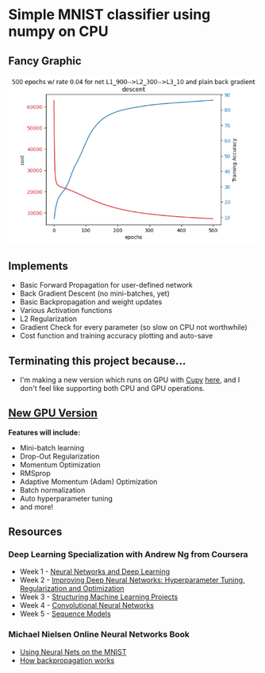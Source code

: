 # Simple MNIST classifier using numpy on CPU

## Fancy Graphic
![Image of Cost Function](/img/L1_900-->L2_300-->L3_10_e:500_a:0.04_acc:86.3%.png)

## Implements
- Basic Forward Propagation for user-defined network  
- Back Gradient Descent (no mini-batches, yet)  
- Basic Backpropagation and weight updates
- Various Activation functions  
- L2 Regularization
- Gradient Check for every parameter (so slow on CPU not worthwhile)
- Cost function and training accuracy plotting and auto-save  


## Terminating this project because...
- I'm making a new version which runs on GPU with [Cupy](https://github.com/cupy/cupy) [here](https://github.com/WyattJordan/cupy_nn), and I don't feel like supporting both CPU and GPU operations.

## [New GPU Version](https://github.com/WyattJordan/cupy_nn)
**Features will include:**  
- Mini-batch learning  
- Drop-Out Regularization
- Momentum Optimization
- RMSprop  
- Adaptive Momentum (Adam) Optimization
- Batch normalization
- Auto hyperparameter tuning
- and more!

## Resources
### Deep Learning Specialization with Andrew Ng from Coursera
- Week 1 - [Neural Networks and Deep Learning](https://www.youtube.com/playlist?list=PLkDaE6sCZn6Ec-XTbcX1uRg2_u4xOEky0)
- Week 2 - [Improving Deep Neural Networks: Hyperparameter Tuning, Regularization and Optimization](https://www.youtube.com/playlist?list=PLkDaE6sCZn6Hn0vK8co82zjQtt3T2Nkqc)
- Week 3 - [Structuring Machine Learning Projects](https://www.youtube.com/playlist?list=PLkDaE6sCZn6E7jZ9sN_xHwSHOdjUxUW_b)
- Week 4 - [Convolutional Neural Networks](https://www.youtube.com/playlist?list=PLkDaE6sCZn6Gl29AoE31iwdVwSG-KnDzF)
- Week 5 - [Sequence Models](https://www.youtube.com/playlist?list=PLkDaE6sCZn6F6wUI9tvS_Gw1vaFAx6rd6)  
### Michael Nielsen Online Neural Networks Book
- [Using Neural Nets on the MNIST](http://neuralnetworksanddeeplearning.com/chap1.html)
- [How backpropagation works](http://neuralnetworksanddeeplearning.com/chap2.html)
